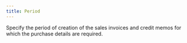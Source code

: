 ```yaml
---
title: Period
---
```



Specify the period of creation of the sales invoices and credit memos  for which the purchase details are required.
